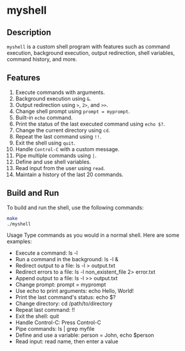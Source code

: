 # myshell

## Description

`myshell` is a custom shell program with features such as command execution, background execution, output redirection, shell variables, command history, and more.

## Features

1. Execute commands with arguments.
2. Background execution using `&`.
3. Output redirection using `>`, `2>`, and `>>`.
4. Change shell prompt using `prompt = myprompt`.
5. Built-in `echo` command.
6. Print the status of the last executed command using `echo $?`.
7. Change the current directory using `cd`.
8. Repeat the last command using `!!`.
9. Exit the shell using `quit`.
10. Handle `Control-C` with a custom message.
11. Pipe multiple commands using `|`.
12. Define and use shell variables.
13. Read input from the user using `read`.
14. Maintain a history of the last 20 commands.

## Build and Run

To build and run the shell, use the following commands:

```sh
make
./myshell
```

Usage
Type commands as you would in a normal shell. Here are some examples:

- Execute a command: ls -l
- Run a command in the background: ls -l &
- Redirect output to a file: ls -l > output.txt
- Redirect errors to a file: ls -l non_existent_file 2> error.txt
- Append output to a file: ls -l >> output.txt
- Change prompt: prompt = myprompt
- Use echo to print arguments: echo Hello, World!
- Print the last command's status: echo $?
- Change directory: cd /path/to/directory
- Repeat last command: !!
- Exit the shell: quit
- Handle Control-C: Press Control-C
- Pipe commands: ls | grep myfile
- Define and use a variable: person = John, echo $person
- Read input: read name, then enter a value

